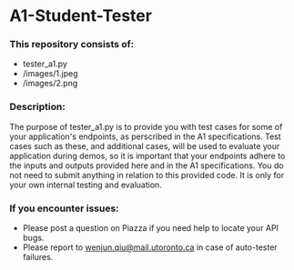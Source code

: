 # A1-Student-Tester

### This repository consists of:
- tester_a1.py
- /images/1.jpeg
- /images/2.png

### Description:
The purpose of tester_a1.py is to provide you with test cases for some of your application's endpoints, as perscribed in the A1 specifications.
Test cases such as these, and additional cases, will be used to evaluate your application during demos, so it is important that your endpoints adhere to the inputs and outputs provided here and in the A1 specifications.
You do not need to submit anything in relation to this provided code. It is only for your own internal testing and evaluation.

### If you encounter issues:
- Please post a question on Piazza if you need help to locate your API bugs. 
- Please report to wenjun.qiu@mail.utoronto.ca in case of auto-tester failures.
